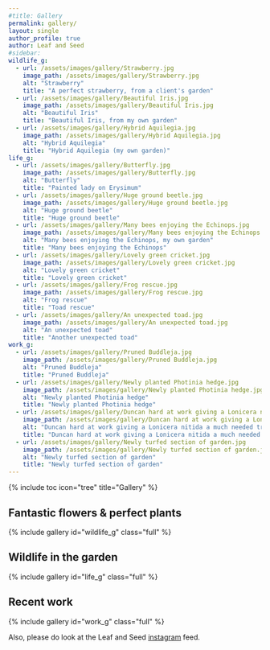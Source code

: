 ```yaml
---
#title: Gallery
permalink: gallery/
layout: single
author_profile: true
author: Leaf and Seed
#sidebar:
wildlife_g:
  - url: /assets/images/gallery/Strawberry.jpg
    image_path: /assets/images/gallery/Strawberry.jpg
    alt: "Strawberry"
    title: "A perfect strawberry, from a client's garden"
  - url: /assets/images/gallery/Beautiful Iris.jpg
    image_path: /assets/images/gallery/Beautiful Iris.jpg
    alt: "Beautiful Iris"
    title: "Beautiful Iris, from my own garden"
  - url: /assets/images/gallery/Hybrid Aquilegia.jpg
    image_path: /assets/images/gallery/Hybrid Aquilegia.jpg
    alt: "Hybrid Aquilegia"
    title: "Hybrid Aquilegia (my own garden)"
life_g:
  - url: /assets/images/gallery/Butterfly.jpg
    image_path: /assets/images/gallery/Butterfly.jpg
    alt: "Butterfly"
    title: "Painted lady on Erysimum"
  - url: /assets/images/gallery/Huge ground beetle.jpg
    image_path: /assets/images/gallery/Huge ground beetle.jpg
    alt: "Huge ground beetle"
    title: "Huge ground beetle"
  - url: /assets/images/gallery/Many bees enjoying the Echinops.jpg
    image_path: /assets/images/gallery/Many bees enjoying the Echinops.jpg
    alt: "Many bees enjoying the Echinops, my own garden"
    title: "Many bees enjoying the Echinops"
  - url: /assets/images/gallery/Lovely green cricket.jpg
    image_path: /assets/images/gallery/Lovely green cricket.jpg
    alt: "Lovely green cricket"
    title: "Lovely green cricket"
  - url: /assets/images/gallery/Frog rescue.jpg
    image_path: /assets/images/gallery/Frog rescue.jpg
    alt: "Frog rescue"
    title: "Toad rescue"
  - url: /assets/images/gallery/An unexpected toad.jpg
    image_path: /assets/images/gallery/An unexpected toad.jpg
    alt: "An unexpected toad"
    title: "Another unexpected toad"
work_g:
  - url: /assets/images/gallery/Pruned Buddleja.jpg
    image_path: /assets/images/gallery/Pruned Buddleja.jpg
    alt: "Pruned Buddleja"
    title: "Pruned Buddleja"
  - url: /assets/images/gallery/Newly planted Photinia hedge.jpg
    image_path: /assets/images/gallery/Newly planted Photinia hedge.jpg
    alt: "Newly planted Photinia hedge"
    title: "Newly planted Photinia hedge"
  - url: /assets/images/gallery/Duncan hard at work giving a Lonicera nitida a much needed trim.jpg
    image_path: /assets/images/gallery/Duncan hard at work giving a Lonicera nitida a much needed trim.jpg
    alt: "Duncan hard at work giving a Lonicera nitida a much needed trim"
    title: "Duncan hard at work giving a Lonicera nitida a much needed trim"
  - url: /assets/images/gallery/Newly turfed section of garden.jpg
    image_path: /assets/images/gallery/Newly turfed section of garden.jpg
    alt: "Newly turfed section of garden"
    title: "Newly turfed section of garden"
---
```

{% include toc icon="tree" title="Gallery" %}

## Fantastic flowers & perfect plants
{% include gallery id="wildlife_g" class="full" %}

## Wildlife in the garden
{% include gallery id="life_g" class="full" %}

## Recent work
{% include gallery id="work_g" class="full" %}

Also, please do look at the Leaf and Seed [instagram](https://instagram.com/leaf_and_seed) feed.
